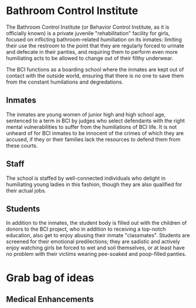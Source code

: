 <!-- TITLE: Bathroom Control Institute -->
<!-- SUBTITLE: A quick summary of Bathroom Control Institute -->

# Bathroom Control Institute
The Bathroom Control Institute (or Behavior Control Institute, as it is officially known) is a private juvenile "rehabilitation" facility for girls, focused on inflicting bathroom-related humiliation on its inmates: limiting their use the restroom to the point that they are regularly forced to urinate and defecate in their panties, and requiring them to perform even more humiliating acts to be allowed to change out of their filthy underwear.

The BCI functions as a boarding school where the inmates are kept out of contact with the outside world, ensuring that there is no one to save them from the constant humilations and degredations.

## Inmates
The inmates are young women of junior high and high school age, sentenced to a term in BCI by judges who select defendants with the right mental vulnerabilities to suffer from the humiliations of BCI life. It is not unheard of for BCI inmates to be innocent of the crimes of which they are accused, if they or their families lack the resources to defend them from these courts.
## Staff
The school is staffed by well-connected individuals who delight in humiliating young ladies in this fashion, though they are also qualified for their actual jobs. 
## Students
In addition to the inmates, the student body is filled out with the children of donors to the BCI project, who in addition to receiving a top-notch education, also get to enjoy abusing their inmate "classmates". Students are screened for their emotional predilections; they are sadistic and actively enjoy watching girls be forced to wet and soil themselves, or at least have no problem with their victims wearing pee-soaked and poop-filled panties.

# Grab bag of ideas
## Medical Enhancements
